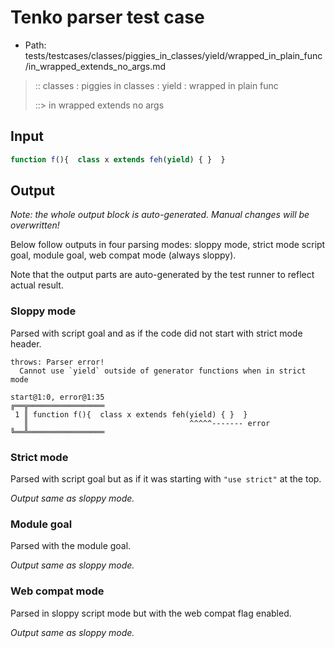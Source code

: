 # Tenko parser test case

- Path: tests/testcases/classes/piggies_in_classes/yield/wrapped_in_plain_func/in_wrapped_extends_no_args.md

> :: classes : piggies in classes : yield : wrapped in plain func
>
> ::> in wrapped extends no args

## Input

`````js
function f(){  class x extends feh(yield) { }  }
`````

## Output

_Note: the whole output block is auto-generated. Manual changes will be overwritten!_

Below follow outputs in four parsing modes: sloppy mode, strict mode script goal, module goal, web compat mode (always sloppy).

Note that the output parts are auto-generated by the test runner to reflect actual result.

### Sloppy mode

Parsed with script goal and as if the code did not start with strict mode header.

`````
throws: Parser error!
  Cannot use `yield` outside of generator functions when in strict mode

start@1:0, error@1:35
╔══╦═════════════════
 1 ║ function f(){  class x extends feh(yield) { }  }
   ║                                    ^^^^^------- error
╚══╩═════════════════

`````

### Strict mode

Parsed with script goal but as if it was starting with `"use strict"` at the top.

_Output same as sloppy mode._

### Module goal

Parsed with the module goal.

_Output same as sloppy mode._

### Web compat mode

Parsed in sloppy script mode but with the web compat flag enabled.

_Output same as sloppy mode._
